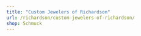 ```yaml
---
title: "Custom Jewelers of Richardson"
url: /richardson/custom-jewelers-of-richardson/
shop: Schmuck
---
```

